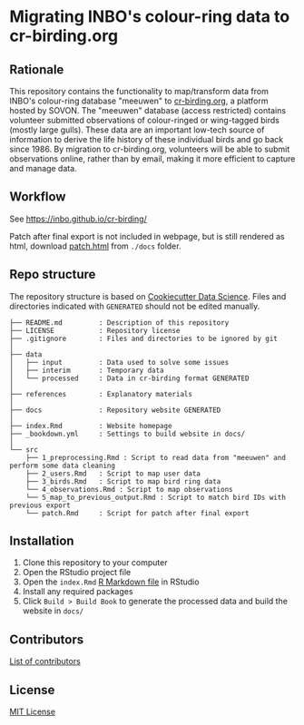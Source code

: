# Migrating INBO's colour-ring data to cr-birding.org

## Rationale

This repository contains the functionality to map/transform data from INBO's colour-ring database "meeuwen" to [cr-birding.org](http://www.cr-birding.org/), a platform hosted by SOVON. The "meeuwen" database (access restricted) contains volunteer submitted observations of colour-ringed or wing-tagged birds (mostly large gulls). These data are an important low-tech source of information to derive the life history of these individual birds and go back since 1986. By migration to cr-birding.org, volunteers will be able to submit observations online, rather than by email, making it more efficient to capture and manage data.

## Workflow

See https://inbo.github.io/cr-birding/

Patch after final export is not included in webpage, but is still rendered as html, download [patch.html](https://github.com/inbo/cr-birding/blob/master/docs/patch.html) from `./docs` folder.

## Repo structure

The repository structure is based on [Cookiecutter Data Science](http://drivendata.github.io/cookiecutter-data-science/). Files and directories indicated with `GENERATED` should not be edited manually.

```
├── README.md         : Description of this repository
├── LICENSE           : Repository license
├── .gitignore        : Files and directories to be ignored by git
│
├── data
│   ├── input         : Data used to solve some issues
│   ├── interim       : Temporary data
│   └── processed     : Data in cr-birding format GENERATED
│
├── references        : Explanatory materials
│
├── docs              : Repository website GENERATED
│
├── index.Rmd         : Website homepage
├── _bookdown.yml     : Settings to build website in docs/
│
└── src
    ├── 1_preprocessing.Rmd : Script to read data from "meeuwen" and perform some data cleaning
    ├── 2_users.Rmd   : Script to map user data
    ├── 3_birds.Rmd   : Script to map bird ring data
    └── 4_observations.Rmd : Script to map observations
    └── 5_map_to_previous_output.Rmd : Script to match bird IDs with previous export
    └── patch.Rmd     : Script for patch after final export
```

## Installation

1. Clone this repository to your computer
2. Open the RStudio project file
3. Open the `index.Rmd` [R Markdown file](https://rmarkdown.rstudio.com/) in RStudio
4. Install any required packages
6. Click `Build > Build Book` to generate the processed data and build the website in `docs/`

## Contributors

[List of contributors](https://github.com/inbo/cr-birding/contributors)

## License

[MIT License](https://github.com/inbo/cr-birding/blob/master/LICENSE)
